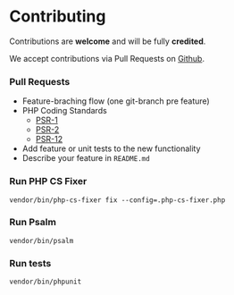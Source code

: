 # Contributing

Contributions are **welcome** and will be fully **credited**.

We accept contributions via Pull Requests on [Github](https://github.com/andriichuk/keepenv).

### Pull Requests

- Feature-braching flow (one git-branch pre feature)
- PHP Coding Standards
  * [PSR-1](https://www.php-fig.org/psr/psr-1/)
  * [PSR-2](https://www.php-fig.org/psr/psr-2/)
  * [PSR-12](https://www.php-fig.org/psr/psr-12/)
- Add feature or unit tests to the new functionality
- Describe your feature in `README.md`

### Run PHP CS Fixer

```shell
vendor/bin/php-cs-fixer fix --config=.php-cs-fixer.php
```

### Run Psalm

``` shell
vendor/bin/psalm
```

### Run tests

``` shell
vendor/bin/phpunit
```
